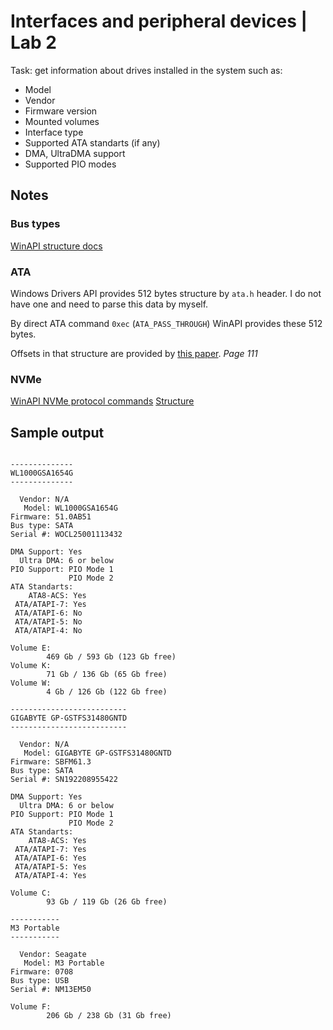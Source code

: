 # Interfaces and peripheral devices | Lab 2

Task: get information about drives installed in the system such as:
 
 - Model
 - Vendor
 - Firmware version
 - Mounted volumes
 - Interface type
 - Supported ATA standarts (if any)
 - DMA, UltraDMA support
 - Supported PIO modes

## Notes

### Bus types

[WinAPI structure docs](https://docs.microsoft.com/ru-ru/windows/win32/api/winioctl/ne-winioctl-storage_bus_type)

### ATA 

Windows Drivers API provides 512 bytes structure by `ata.h` header. I do not have one and need to parse this data by myself.

By direct ATA command `0xec` (`ATA_PASS_THROUGH`) WinAPI provides these 512 bytes.

Offsets in that structure are provided by [this paper](http://www.t13.org/documents/uploadeddocuments/docs2007/d1699r4a-ata8-acs.pdf). *Page 111*

### NVMe

[WinAPI NVMe protocol commands](https://docs.microsoft.com/en-us/windows/win32/fileio/working-with-nvme-devices#protocol-specific-queries)
[Structure](https://github.com/tpn/winsdk-10/blob/master/Include/10.0.16299.0/shared/nvme.h)

## Sample output

```

--------------
WL1000GSA1654G
--------------

  Vendor: N/A
   Model: WL1000GSA1654G
Firmware: 51.0AB51
Bus type: SATA
Serial #: WOCL25001113432

DMA Support: Yes
  Ultra DMA: 6 or below
PIO Support: PIO Mode 1
             PIO Mode 2
ATA Standarts:
    ATA8-ACS: Yes
 ATA/ATAPI-7: Yes
 ATA/ATAPI-6: No
 ATA/ATAPI-5: No
 ATA/ATAPI-4: No

Volume E:
        469 Gb / 593 Gb (123 Gb free)
Volume K:
        71 Gb / 136 Gb (65 Gb free)
Volume W:
        4 Gb / 126 Gb (122 Gb free)

--------------------------
GIGABYTE GP-GSTFS31480GNTD
--------------------------

  Vendor: N/A
   Model: GIGABYTE GP-GSTFS31480GNTD
Firmware: SBFM61.3
Bus type: SATA
Serial #: SN192208955422

DMA Support: Yes
  Ultra DMA: 6 or below
PIO Support: PIO Mode 1
             PIO Mode 2
ATA Standarts:
    ATA8-ACS: Yes
 ATA/ATAPI-7: Yes
 ATA/ATAPI-6: Yes
 ATA/ATAPI-5: Yes
 ATA/ATAPI-4: Yes

Volume C:
        93 Gb / 119 Gb (26 Gb free)

-----------
M3 Portable
-----------

  Vendor: Seagate
   Model: M3 Portable
Firmware: 0708
Bus type: USB
Serial #: NM13EM50

Volume F:
        206 Gb / 238 Gb (31 Gb free)

```
